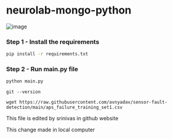 # neurolab-mongo-python

![image](https://user-images.githubusercontent.com/57321948/196933065-4b16c235-f3b9-4391-9cfe-4affcec87c35.png)

### Step 1 - Install the requirements

```bash
pip install -r requirements.txt
```

### Step 2 - Run main.py file

```bash
python main.py
```
```
git --version
```
```
wget https://raw.githubusercontent.com/avnyadav/sensor-fault-detection/main/aps_failure_training_set1.csv
```
This file is edited by srinivas in github website

This change made in local computer
